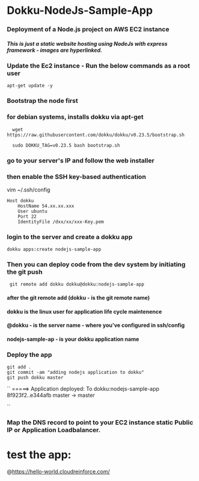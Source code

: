 # Dokku-NodeJs-Sample-App
### Deployment of a Node.js project on AWS EC2 instance
##### This is just a static website hosting using NodeJs with express framework - images are hyperlinked.

### Update the Ec2 instance - Run the below commands as a root user 
```
apt-get update -y
```
### Bootstrap the node first
### for debian systems, installs dokku via apt-get
```
  wget https://raw.githubusercontent.com/dokku/dokku/v0.23.5/bootstrap.sh

  sudo DOKKU_TAG=v0.23.5 bash bootstrap.sh
```
 ### go to your server's IP and follow the web installer

### then enable the SSH key-based authentication
vim ~/.ssh/config
```
Host dokku
    HostName 54.xx.xx.xxx
    User ubuntu
    Port 22
    IdentityFile /dxx/xx/xxx-Key.pem
```
### login to the server and create a dokku app
```
dokku apps:create nodejs-sample-app

```

### Then you can deploy code from the dev system by initiating the git push
```
 git remote add dokku dokku@dokku:nodejs-sample-app

```
 #### after the git remote add (dokku - is the git remote name)
 #### dokku is the linux user for application life cycle maintenence
 #### @dokku - is the server name - where you've configured in ssh/config
 #### nodejs-sample-ap - is your dokku application name 
 
### Deploy the app
 ```
 git add .
 git commit -am "adding nodejs application to dokku"
 git push dokku master
 ```
 ``
=====> Application deployed:
To dokku:nodejs-sample-app
   8f923f2..e344afb  master -> master
   
``
### Map the DNS record to point to your EC2 instance static Public IP or Application Loadbalancer.

# test the app:
   @https://hello-world.cloudreinforce.com/
